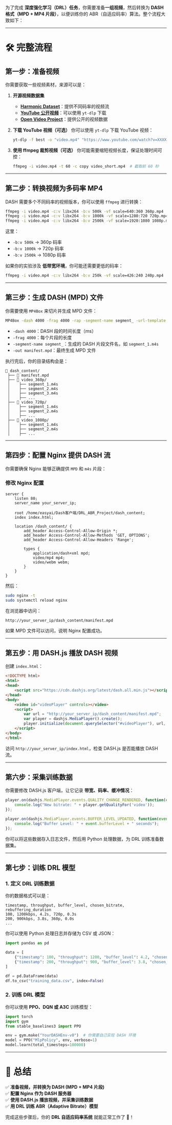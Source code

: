 为了完成 **深度强化学习（DRL）任务**，你需要准备**一组视频**，然后转换为 **DASH 格式（MPD + MP4 片段）**，以便训练你的 ABR（自适应码率）算法。整个流程大致如下：

---

# **🛠️ 完整流程**
## **第一步：准备视频**
你需要获取一些视频素材，来源可以是：
1. **开源视频数据集**
   - **[Harmonic Dataset](https://www.harmonicinc.com/resources/)**：提供不同码率的视频流
   - **[YouTube 公开视频](https://www.youtube.com/)**：可以使用 `yt-dlp` 下载
   - **[Open Video Project](http://www.open-video.org/)**：提供公开的视频数据

2. **下载 YouTube 视频（可选）**
   你可以使用 `yt-dlp` 下载 YouTube 视频：
   ```bash
   yt-dlp -f best -o "video.mp4" "https://www.youtube.com/watch?v=XXXXXXX"
   ```

3. **使用 ffmpeg 裁剪视频（可选）**
   你可能需要缩短视频长度，保证处理时间可控：
   ```bash
   ffmpeg -i video.mp4 -t 60 -c copy video_short.mp4  # 截取前 60 秒
   ```

---

## **第二步：转换视频为多码率 MP4**
DASH 需要多个不同码率的视频版本，你可以使用 `ffmpeg` 进行转换：
```bash
ffmpeg -i video.mp4 -c:v libx264 -b:v 500k -vf scale=640:360 360p.mp4
ffmpeg -i video.mp4 -c:v libx264 -b:v 1000k -vf scale=1280:720 720p.mp4
ffmpeg -i video.mp4 -c:v libx264 -b:v 2500k -vf scale=1920:1080 1080p.mp4
```
这里：
- `-b:v 500k` → 360p 码率
- `-b:v 1000k` → 720p 码率
- `-b:v 2500k` → 1080p 码率

如果你的实验涉及 **低带宽环境**，你可能还需要更低的码率：
```bash
ffmpeg -i video.mp4 -c:v libx264 -b:v 250k -vf scale=426:240 240p.mp4
```

---

## **第三步：生成 DASH (MPD) 文件**
你需要使用 `MP4Box` 来切片并生成 MPD 文件：
```bash
MP4Box -dash 4000 -frag 4000 -rap -segment-name segment_ -url-template -out manifest.mpd 360p.mp4 720p.mp4 1080p.mp4
```
- `-dash 4000`：DASH 段的时间长度（ms）
- `-frag 4000`：每个片段的长度
- `-segment-name segment_`：生成的 DASH 片段文件名，如 `segment_1.m4s`
- `-out manifest.mpd`：最终生成 MPD 文件

执行完后，你的目录结构会是：
```
📂 dash_content/
 ├── 📜 manifest.mpd
 ├── 📂 video_360p/
 │    ├── segment_1.m4s
 │    ├── segment_2.m4s
 │    ├── segment_3.m4s
 │    ├── ...
 ├── 📂 video_720p/
 │    ├── segment_1.m4s
 │    ├── segment_2.m4s
 │    ├── ...
 ├── 📂 video_1080p/
 │    ├── segment_1.m4s
 │    ├── segment_2.m4s
 │    ├── ...
```

---

## **第四步：配置 Nginx 提供 DASH 流**
你需要确保 Nginx 能够正确提供 `MPD` 和 `m4s` 片段：

### **修改 Nginx 配置**
```nginx
server {
    listen 80;
    server_name your_server_ip;

    root /home/easyai/Dash客户端/DRL_ABR_Project/dash_content;
    index index.html;

    location /dash_content/ {
        add_header Access-Control-Allow-Origin *;
        add_header Access-Control-Allow-Methods 'GET, OPTIONS';
        add_header Access-Control-Allow-Headers 'Range';

        types {
            application/dash+xml mpd;
            video/mp4 mp4;
            video/webm webm;
        }
    }
}
```
然后：
```bash
sudo nginx -t
sudo systemctl reload nginx
```
在浏览器中访问：
```plaintext
http://your_server_ip/dash_content/manifest.mpd
```
如果 MPD 文件可以访问，说明 Nginx 配置成功。

---

## **第五步：用 DASH.js 播放 DASH 视频**
创建 `index.html`：
```html
<!DOCTYPE html>
<html>
<head>
    <script src="https://cdn.dashjs.org/latest/dash.all.min.js"></script>
</head>
<body>
    <video id="videoPlayer" controls></video>
    <script>
        var url = "http://your_server_ip/dash_content/manifest.mpd";
        var player = dashjs.MediaPlayer().create();
        player.initialize(document.querySelector("#videoPlayer"), url, true);
    </script>
</body>
</html>
```
访问 `http://your_server_ip/index.html`，检查 DASH.js 是否能播放 DASH 流。

---

## **第六步：采集训练数据**
你需要修改 DASH.js 客户端，让它记录 **带宽、码率、缓冲情况**：
```javascript
player.on(dashjs.MediaPlayer.events.QUALITY_CHANGE_RENDERED, function(event) {
    console.log("New bitrate: " + player.getQualityFor('video'));
});

player.on(dashjs.MediaPlayer.events.BUFFER_LEVEL_UPDATED, function(event) {
    console.log("Buffer Level: " + event.bufferLevel + " seconds");
});
```
你可以将这些数据存入日志文件，然后用 Python 处理数据，为 DRL 训练准备数据集。

---

## **第七步：训练 DRL 模型**
### **1. 定义 DRL 训练数据**
你的数据格式可以是：
```
timestamp, throughput, buffer_level, chosen_bitrate, rebuffering_duration
100, 1200kbps, 4.2s, 720p, 0.3s
200, 900kbps, 3.8s, 360p, 0.0s
...
```
你可以使用 Python 处理日志并存储为 CSV 或 JSON：
```python
import pandas as pd

data = [
    {"timestamp": 100, "throughput": 1200, "buffer_level": 4.2, "chosen_bitrate": "720p", "rebuffering_duration": 0.3},
    {"timestamp": 200, "throughput": 900, "buffer_level": 3.8, "chosen_bitrate": "360p", "rebuffering_duration": 0.0},
]

df = pd.DataFrame(data)
df.to_csv("training_data.csv", index=False)
```

### **2. 训练 DRL 模型**
你可以使用 **PPO、DQN 或 A3C** 训练模型：
```python
import torch
import gym
from stable_baselines3 import PPO

env = gym.make("YourDASHEnv-v0")  # 你需要自己实现 DASH 环境
model = PPO("MlpPolicy", env, verbose=1)
model.learn(total_timesteps=100000)
```

---

# **🎯 总结**
✅ **准备视频，并转换为 DASH (MPD + MP4 片段)**  
✅ **配置 Nginx 作为 DASH 服务器**  
✅ **使用 DASH.js 播放视频，并采集训练数据**  
✅ **用 DRL 训练 ABR（Adaptive Bitrate）模型**  

完成这些步骤后，你的 **DRL 自适应码率系统** 就能正常工作了 🚀！